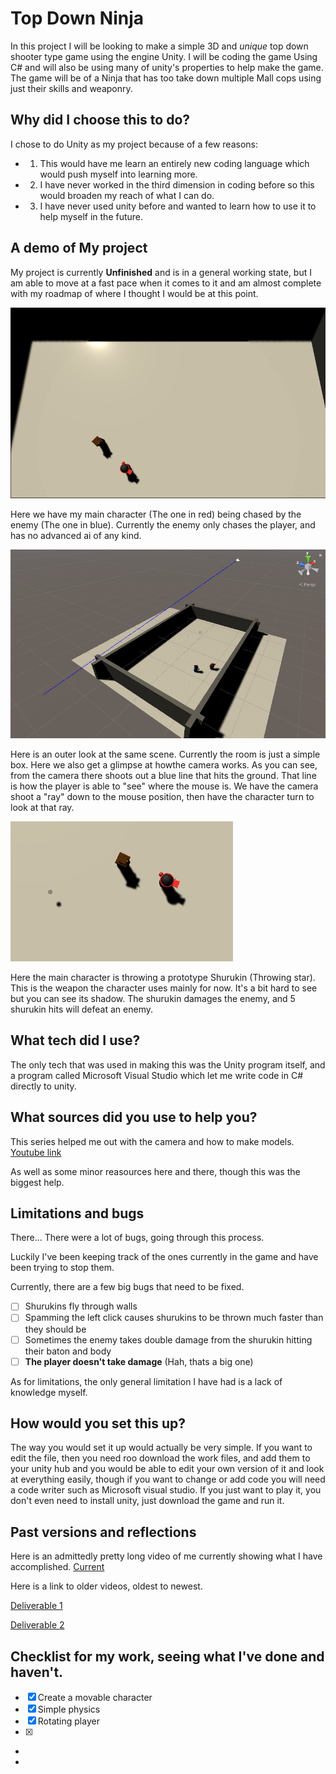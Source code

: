 # **Top Down Ninja**

In this project I will be looking to make a simple 3D and *unique* top down shooter type game using the engine Unity. I will be coding the game Using C# and will also be using many of unity's properties to help make the game. The game will be of a Ninja that has too take down multiple Mall cops using just their skills and weaponry. 


## Why did I choose this to do?

I chose to do Unity as my project because of a few reasons:
* 1. This would have me learn an entirely new coding language which would push myself into learning more.
* 2. I have never worked in the third dimension in coding before so this would broaden my reach of what I can do.
* 3. I have never used unity before and wanted to learn how to use it to help myself in the future.


## A demo of My project

My project is currently **Unfinished** and is in a general working state, but I am able to move at a fast pace when it comes to it and am almost complete with my roadmap of where I thought I would be at this point. 

![GitHub Logo](image_2021-05-19_084250.png)

Here we have my main character (The one in red) being chased by the enemy (The one in blue). Currently the enemy only chases the player, and has no advanced ai of any kind. 

![Github Logo](image_2021-05-19_084329.png)

Here is an outer look at the same scene. Currently the room is just a simple box. Here we also get a glimpse at howthe camera works. As you can see, from the camera there shoots out a blue line that hits the ground. That line is how the player is able to "see" where the mouse is. We have the camera shoot a "ray" down to the mouse position, then have the character turn to look at that ray. 

![Github Logo](image_2021-05-19_084413.png)

Here the main character is throwing a prototype Shurukin (Throwing star). This is the weapon the character uses mainly for now. It's a bit hard to see but you can see its shadow. The shurukin damages the enemy, and 5 shurukin hits will defeat an enemy. 


## What tech did I use?

The only tech that was used in making this was the Unity program itself, and a program called Microsoft Visual Studio which let me write code in C# directly to unity. 


## What sources did you use to help you?

This series helped me out with the camera and how to make models. [Youtube link](https://www.youtube.com/watch?v=lkDGk3TjsIE&list=PLiyfvmtjWC_XBKJVuCtMXrkNnMDNB16W9&index=1&ab_channel=gamesplusjamesgamesplusjames)

As well as some minor reasources here and there, though this was the biggest help. 


## Limitations and bugs

There... There were a lot of bugs, going through this process.

Luckily I've been keeping track of the ones currently in the game and have been trying to stop them. 

Currently, there are a few big bugs that need to be fixed.

- [ ] Shurukins fly through walls
- [ ] Spamming the left click causes shurukins to be thrown much faster than they should be
- [ ] Sometimes the enemy takes double damage from the shurukin hitting their baton and body
- [ ] **The player doesn't take damage** (Hah, thats a big one)

As for limitations, the only general limitation I have had is a lack of knowledge myself. 


## How would you set this up?

The way you would set it up would actually be very simple. If you want to edit the file, then you need roo download the work files, and add them to your unity hub and you would be able to edit your own version of it and look at everything easily, though if you want to change or add code you will need a code writer such as Microsoft visual studio. If you just want to play it, you don't even need to install unity, just download the game and run it. 


## Past versions and reflections

Here is an admittedly pretty long video of me currently showing what I have accomplished. [Current](https://drive.google.com/file/d/1v6pSGro9S3cnbIT_KKRfoEL9j6TUe2BT/view)

Here is a link to older videos, oldest to newest. 

[Deliverable 1](https://drive.google.com/file/d/1Vy-RxBZPSmEqQ2-xhZ7oVfWkHn_sJjS_/view)

[Deliverable 2](https://drive.google.com/file/d/1f9jg7ftUcaHnwzgcCQQvrfExgve-AeYr/view)


## Checklist for my work, seeing what I've done and haven't.

- [X] Create a movable character
- [X] Simple physics
- [X] Rotating player
- [X] 
- 
- 
